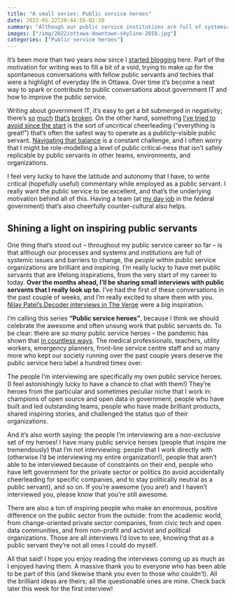 ```yaml
---
title: "A small series: Public service heroes"
date: 2022-05-22T20:44:55-02:30
summary: "Although our public service institutions are full of systemic issues and barriers to change, the people within these organizations are brilliant and inspiring. I’m really lucky to have met public servants that are lifelong inspirations, from the very start of my career to today. Over the months ahead, I’ll be sharing small interviews with public servants that I really look up to. I’m calling this series “Public service heroes”, because I think we should celebrate the awesome and often unsung work that public servants do. "
images: ["/img/2022/ottawa-downtown-skyline-2018.jpg"]
categories: ["Public service heroes"]
---
```


It’s been more than two years now since I [started blogging](/2019/11/05/hello-world/) here. Part of the motivation for writing was to fill a bit of a void, trying to make up for the spontaneous conversations with fellow public servants and techies that were a highlight of everyday life in Ottawa. Over time it’s become a neat way to spark or contribute to public conversations about government IT and how to improve the public service.

Writing about government IT, it’s easy to get a bit submerged in negativity; there’s [so](/2022/05/17/everything-is-broken-and-no-one-seems-to-mind/) [much](/2021/12/15/a-bleak-outlook-for-public-sector-tech/) [that’s](/2021/01/12/onerous-levels-of-oversight/) [broken](/2020/02/25/our-services-arent-working/). On the other hand, something [I’ve tried to avoid since the start](/2020/01/21/principles-for-blogging-as-a-public-servant/#working-in-the-open-with-unbridled-positivity-only) is the sort of uncritical cheerleading (“everything is great!”) that’s often the safest way to operate as a publicly-visible public servant. [Navigating that balance](/2020/01/21/principles-for-blogging-as-a-public-servant/) is a constant challenge, and I often worry that I might be role-modelling a level of public critical-ness that isn’t safely replicable by public servants in other teams, environments, and organizations.

I feel very lucky to have the latitude and autonomy that I have, to write critical (hopefully useful) commentary while employed as a public servant. I really want the public service to be excellent, and that’s the underlying motivation behind all of this. Having a team (at [my day job](https://digital.canada.ca/) in the federal government) that’s also cheerfully counter-cultural also helps. 

## Shining a light on inspiring public servants

One thing that’s stood out – throughout my public service career so far – is that although our processes and systems and institutions are full of systemic issues and barriers to change, the _people_ within public service organizations are brilliant and inspiring. I’m really lucky to have met public servants that are lifelong inspirations, from the very start of my career to today. **Over the months ahead, I’ll be sharing small interviews with public servants that I really look up to.** I’ve had the first of these conversations in the past couple of weeks, and I’m really excited to share them with you. [Nilay Patel’s Decoder interviews in The Verge](https://www.theverge.com/decoder-podcast-with-nilay-patel) were a big inspiration.

I’m calling this series **“Public service heroes”**, because I think we should celebrate the awesome and often unsung work that public servants do. To be clear: there are _so many_ public service heroes – the pandemic has shown that [in countless ways](/2020/03/25/look-out-for-one-another/). The medical professionals, teachers, utility workers, emergency planners, front-line service centre staff and so many more who kept our society running over the past couple years deserve the public service hero label a hundred times over. 

The people I’m interviewing are specifically my own public service heroes. (I feel astonishingly lucky to have a chance to chat with them!) They’re heroes from the particular and sometimes peculiar niche that I work in: champions of open source and open data in government, people who have built and led outstanding teams, people who have made brilliant products, shared inspiring stories, and challenged the status quo of their organizations. 

And it’s also worth saying: the people I’m interviewing are a _non-exclusive_ set of my heroes! I have many public service heroes (people that inspire me tremendously) that I’m not interviewing: people that I work directly with (otherwise I’d be interviewing my entire organization!), people that aren’t able to be interviewed because of constraints on their end, people who have left government for the private sector or politics (to avoid accidentally cheerleading for specific companies, and to stay politically neutral as a public servant), and so on. If you’re awesome (you are!) and I haven’t interviewed you, please know that you’re still awesome. 

There are also a ton of inspiring people who make an enormous, positive difference on the public sector from the outside: from the academic world, from change-oriented private sector companies, from civic tech and open data communities, and from non-profit and activist and political organizations. Those are all interviews I’d love to see, knowing that as a public servant they’re not all ones I could do myself.

All that said! I hope you enjoy reading the interviews coming up as much as I enjoyed having them. A massive thank you to everyone who has been able to be part of this (and likewise thank you even to those who couldn’t). All the brilliant ideas are theirs; all the questionable ones are mine. Check back later this week for the first interview!
